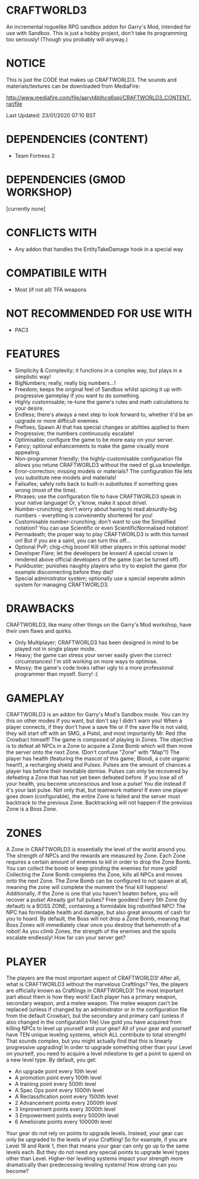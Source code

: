# CRAFTWORLD3
An incremental roguelike RPG sandbox addon for Garry's Mod, intended for use with Sandbox.
This is just a hobby project, don't take its programming too seriously! (Though you probably will anyway.)

# NOTICE
This is just the CODE that makes up CRAFTWORLD3. The sounds and materials/textures can be downloaded from MediaFire:

http://www.mediafire.com/file/aaryt4blhcg6spj/CRAFTWORLD3_CONTENT.rar/file

Last Updated: 23/01/2020 07:10 BST

# DEPENDENCIES (CONTENT)
- Team Fortress 2

# DEPENDENCIES (GMOD WORKSHOP)
[currently none]

# CONFLICTS WITH
- Any addon that handles the EntityTakeDamage hook in a special way

# COMPATIBILE WITH
- Most (if not all) TFA weapons

# NOT RECOMMENDED FOR USE WITH
- PAC3

# FEATURES
- Simplicity & Complexity; it functions in a complex way, but plays in a simplistic way!
- BigNumbers; really, really big numbers...!
- Freedom; keeps the original feel of Sandbox whilst spicing it up with progressive gameplay if you want to do something.
- Highly customisable; re-tune the game's rules and math calculations to your desire.
- Endless; there's always a next step to look forward to, whether it'd be an upgrade or more difficult enemies.
- Prefixes; Spawn AI that has special changes or abilities applied to them
- Progressive; the numbers continuously escalate!
- Optimisable; configure the game to be more easy on your server.
- Fancy; optional enhancements to make the game visually more appealing.
- Non-programmer friendly; the highly-customisable configuration file allows you retune CRAFTWORLD3 without the need of gLua knowledge.
- Error-correction; missing models or materials? The configuration file lets you substitute new models and materials!
- Failsafes; safely rolls back to built-in substitutes if something goes wrong (most of the time).
- Phrases; use the configuration file to have CRAFTWORLD3 speak in your native language! Or, y'know, make it spout drivel.
- Number-crunching; don't worry about having to read absurdly-big numbers - everything is conveinently shortened for you!
- Customisable number-crunching; don't want to use the Simplified notation? You can use Scientific or even ScientificNormalised notation!
- Permadeath; the proper way to play CRAFTWORLD3 is with this turned on! But if you are a saint, you can turn this off...
- Optional PvP; chig-chig boom! Kill other players in this optional mode!
- Developer Flare; let the developers be known! A special crown is rendered above official developers of the game (can be turned off).
- Punkbuster; punishes naughty players who try to exploit the game (for example disconnecting before they die)!
- Special administrator system; optionally use a special seperate admin system for managing CRAFTWORLD3.

# DRAWBACKS
CRAFTWORLD3, like many other things on the Garry's Mod workshop, have their own flaws and quirks.
- Only Multiplayer; CRAFTWORLD3 has been designed in mind to be played not in single player mode.
- Heavy; the game can stress your server easily given the correct circumstances! I'm still working on more ways to optimise.
- Messy; the game's code looks rather ugly to a more professional programmer than myself. Sorry! :(

# GAMEPLAY
CRAFTWORLD3 is an addon for Garry's Mod's Sandbox mode. You can try this on other modes if you want, but don't say I didn't warn you!
When a player connects, if they don't have a save file or if the save file is not valid, they will start off with an SMG, a Pistol, and
most importantly Mr. Red (the Crowbar) himself!
The game is composed of playing in Zones. The objective is to defeat all NPCs in a Zone to acquire a Zone Bomb which will
then move the server onto the next Zone. (Don't confuse "Zone" with "Map"!)
The player has health (featuring the mascot of this game; Bloodi, a cute organic heart!), a recharging shield and Pulses.
Pulses are the amount of chances a player has before their inevitable demise.
Pulses can only be recovered by defeating a Zone that has not yet been defeated before.
If you lose all of your health, you become unconscious and lose a pulse! You die instead if it's your last pulse.
Not only that, but teamwork matters! If even one player goes down (configurable), the entire Zone is failed and the server
must backtrack to the previous Zone. Backtracking will not happen if the previous Zone is a Boss Zone.

# ZONES
A Zone in CRAFTWORLD3 is essentially the level of the world around you. The strength of NPCs and the rewards are measured by Zone.
Each Zone requires a certain amount of enemies to kill in order to drop the Zone Bomb. You can collect the bomb or keep grinding
the enemies for more gold! Collecting the Zone Bomb completes the Zone, kills all NPCs and moves onto the next Zone.
The Zone Bomb can be configured to not spawn at all, meaning the zone will complete the moment the final kill happens!
Additionally, if the Zone is one that you haven't beaten before, you will recover a pulse! Already got full pulses? Free goodies!
Every 5th Zone (by default) is a BOSS ZONE, containing a formidable big robotified NPC! The NPC has formidable health and damage,
but also great amounts of cash for you to hoard. By default, the Boss will not drop a Zone Bomb, meaning that Boss Zones will
immediately clear once you destroy that behemoth of a robot!
As you climb Zones, the strength of the enemies and the spoils escalate endlessly! How far can your server get?

# PLAYER
The players are the most important aspect of CRAFTWORLD3! After all, what is CRAFTWORLD3 without the marvelous Craftlings?
Yes, the players are officially known as Craftlings in CRAFTWORLD3! The most important part about them is how they work!
Each player has a primary weapon, secondary weapon, and a melee weapon. The melee weapon can't be replaced (unless if changed
by an administrator or in the configuration file from the default Crowbar), but the secondary and primary can! (unless if also
changed in the configuration file)
Use gold you have acquired from killing NPCs to level up yourself and your gear!
All of your gear and yourself have TEN unique leveling systems, which ALL contribute to total strength!
That sounds complex, but you might actually find that this is linearly progressive upgrading!
In order to upgrade something other than your Level on yourself, you need to acquire a level milestone to get a point to spend on a new level type.
By default, you get:
- An upgrade point every 10th level
- A promotion point every 100th level
- A training point every 500th level
- A Spec Ops point every 1000th level
- A Reclassification point every 1500th level
- 2 Advancement points every 2000th level
- 3 Improvement points every 3000th level
- 3 Empowerment points every 5000th level
- 6 Ameliorate points every 10000th level

Your gear do not rely on points to upgrade levels. Instead, your gear can only be upgraded to the levels of your Craftling!
So for example, if you are Level 19 and Rank 1, then that means your gear can only go up to the same levels each.
But they do not need any special points to upgrade level types other than Level.
Higher-tier leveling systems impact your strength more dramatically than predecessing leveling systems!
How strong can you become?


